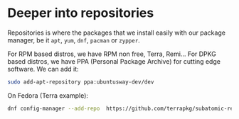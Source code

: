 # Deeper into repositories

Repositories is where the packages that we install easily with our package manager, be it ```apt```, ```yum```, ```dnf```, ```pacman``` or ```zypper```.

For RPM based distros, we have RPM non free, Terra, Remi...
For DPKG based distros, we have PPA (Personal Package Archive) for cutting edge software. We can add it:

```bash
sudo add-apt-repository ppa:ubuntusway-dev/dev
```

On Fedora (Terra example):
```bash
dnf config-manager --add-repo  https://github.com/terrapkg/subatomic-repos/raw/main/terra.repo
```
